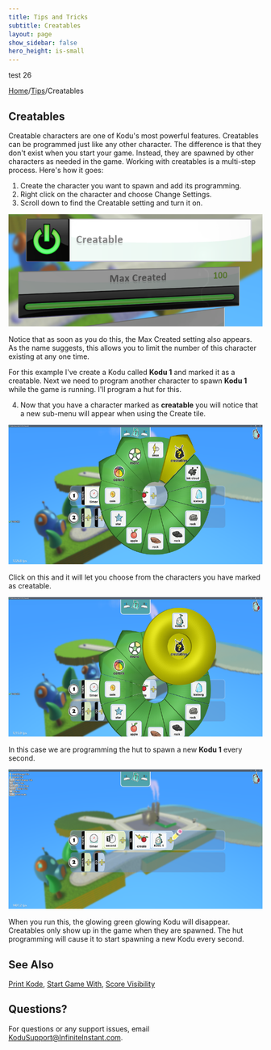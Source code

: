 ```yaml
---
title: Tips and Tricks
subtitle: Creatables
layout: page
show_sidebar: false
hero_height: is-small
---
```


test 26

[Home](..)/[Tips](.)/Creatables

## Creatables

Creatable characters are one of Kodu's most powerful features.  Creatables can be programmed just like any other character.  The difference is that they don't exist when you start your game.  Instead, they are spawned by other characters as needed in the game.  Working with creatables is a multi-step process.  Here's how it goes:

1. Create the character you want to spawn and add its programming.
2. Right click on the character and choose Change Settings.
3. Scroll down to find the Creatable setting and turn it on.

![Settings](creatables_setting.png)

Notice that as soon as you do this, the Max Created setting also appears.  As the name suggests, this allows you to limit the number of this character existing at any one time.  

For this example I've create a Kodu called **Kodu 1** and marked it as a creatable.  Next we need to program another character to spawn **Kodu 1** while the game is running.  I'll program a hut for this.

4. Now that you have a character marked as **creatable** you will notice that a new sub-menu will appear when using the Create tile.  

![Programming Creatables](creatables_programming1.png)

Click on this and it will let you choose from the characters you have marked as creatable.

![Programming Creatables](creatables_programming2.png)

In this case we are programming the hut to spawn a new **Kodu 1** every second.

![Programming Creatables](creatables_programming3.png)

When you run this, the glowing green glowing Kodu will disappear.  Creatables only show up in the game when they are spawned.  The hut programming will cause it to start spawning a new Kodu every second.

## See Also
[Print Kode](print_kode), [Start Game With](start), [Score Visibility](score_visibility)

## Questions?
For questions or any support issues, email <KoduSupport@InfiniteInstant.com>.
 

 

   


